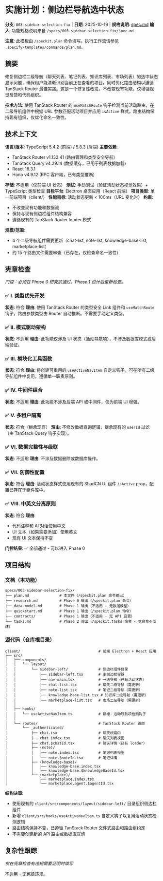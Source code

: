 # 实施计划：侧边栏导航选中状态

**分支**: `003-sidebar-selection-fix` | **日期**: 2025-10-19 | **规格说明**: [spec.md](./spec.md)
**输入**: 功能规格说明来自 `/specs/003-sidebar-selection-fix/spec.md`

**注意**: 此模板由 `/speckit.plan` 命令填写。执行工作流请参见 `.specify/templates/commands/plan.md`。

## 摘要

修复侧边栏二级导航（聊天列表、笔记列表、知识库列表、市场列表）的选中状态显示问题，确保用户能清晰识别当前正在查看的项目。同时优化路由结构以遵循 TanStack Router 最佳实践。这是一个修复性改进，不改变现有功能，仅增强视觉反馈和代码组织。

**技术方法**: 使用 TanStack Router 的 `useMatchRoute` 钩子检测当前活动路由，在二级导航组件中根据 URL 参数匹配活动项目并应用 `isActive` 样式。路由结构保持现有组织，仅优化命名一致性。

## 技术上下文

**语言/版本**: TypeScript 5.4.2 (前端) / 5.8.3 (后端)
**主要依赖**:
- TanStack Router v1.132.41 (路由管理和类型安全导航)
- TanStack Query v4.29.14 (数据缓存，已用于列表数据加载)
- React 18.3.1
- Hono v4.9.12 (RPC 客户端，已有类型推断)

**存储**: 不适用（仅前端 UI 状态）
**测试**: 手动测试（验证活动状态视觉效果）+ TypeScript 类型检查
**目标平台**: Electron 桌面应用（React 前端）
**项目类型**: 单一前端项目（client/）
**性能目标**: 活动状态更新 < 100ms（URL 变化时）
**约束**:
- 不改变现有功能和数据流
- 保持与现有侧边栏组件结构兼容
- 遵循现有的 TanStack Router loader 模式

**规模/范围**:
- 4 个二级导航组件需要更新（chat-list, note-list, knowledge-base-list, marketplace-list）
- 约 15 个路由文件需要审查（已存在，仅检查命名一致性）

## 宪章检查

*门控：必须在 Phase 0 研究前通过。Phase 1 设计后重新检查。*

### ✅ I. 类型优先开发
**状态**: 符合
**理由**: 使用 TanStack Router 的类型安全 Link 组件和 `useMatchRoute` 钩子，路由参数类型由 Router 自动推断。不需要手动定义类型。

### ✅ II. 模式驱动架构
**状态**: 不适用
**理由**: 此功能仅涉及 UI 状态（活动导航项），不涉及数据库模式或后端验证。

### ✅ III. 模块化工具函数
**状态**: 符合
**理由**: 将创建可重用的 `useActiveNavItem` 自定义钩子，可在所有二级导航组件中复用，遵循单一职责原则。

### ✅ IV. 中间件组合
**状态**: 不适用
**理由**: 此功能不涉及后端 API 或中间件，仅为前端 UI 增强。

### ✅ V. 多租户隔离
**状态**: 符合（继承现有）
**理由**: 不修改数据查询逻辑，继承现有的 `userId` 过滤（由 TanStack Query 钩子实现）。

### ✅ VI. 数据完整性与级联
**状态**: 不适用
**理由**: 不涉及数据删除或数据库操作。

### ✅ VII. 防御性配置
**状态**: 符合
**理由**: 活动状态样式使用现有的 ShadCN UI 组件 `isActive` prop，配置已存在于组件库中。

### ✅ VIII. 中英文分离原则
**状态**: 符合
**理由**:
- 代码注释和 AI 对话使用中文
- UI 文本（如果需要添加）使用英文
- 现有 UI 文本保持不变

**门控结果**: ✅ 全部通过 - 可以进入 Phase 0

## 项目结构

### 文档（本功能）

```
specs/003-sidebar-selection-fix/
├── plan.md              # 本文件（/speckit.plan 命令输出）
├── research.md          # Phase 0 输出（/speckit.plan 命令）
├── data-model.md        # Phase 1 输出（不适用 - 无数据模型）
├── quickstart.md        # Phase 1 输出（/speckit.plan 命令）
├── contracts/           # Phase 1 输出（不适用 - 无 API 变更）
└── tasks.md             # Phase 2 输出（/speckit.tasks 命令 - 本命令不创建）
```

### 源代码（仓库根目录）

```
client/                                    # 前端 Electron + React 应用
├── src/
│   ├── components/
│   │   └── layout/
│   │       └── sidebar-left/              # 侧边栏组件目录
│   │           ├── sidebar-left.tsx       # 主侧边栏容器
│   │           ├── nav-main.tsx           # 一级导航（已有活动状态）
│   │           ├── chat-list.tsx          # 聊天二级导航（需更新）
│   │           ├── note-list.tsx          # 笔记二级导航（需更新）
│   │           ├── knowledge-base-list.tsx # 知识库二级导航（需更新）
│   │           └── marketplace-list.tsx   # 市场二级导航（需更新）
│   │
│   ├── hooks/
│   │   └── useActiveNavItem.ts            # 新增：活动导航项检测钩子
│   │
│   └── routes/                            # TanStack Router 路由
│       └── _authenticated/
│           ├── chat.tsx                   # 聊天根路由
│           ├── chat.index.tsx             # 聊天列表视图
│           ├── chat.$chatId.tsx           # 聊天详情（已有 loader）
│           ├── (note)/
│           │   ├── note.index.tsx         # 笔记列表视图
│           │   └── note.$noteId.tsx       # 笔记详情
│           ├── (knowledge-base)/
│           │   ├── knowledge-base.index.tsx
│           │   └── knowledge-base.$knowledgeBaseId.tsx
│           └── (marketplace)/
│               ├── marketplace.index.tsx
│               └── marketplace.agent.$agentId.tsx
```

**结构决策**:
- 使用现有的 `client/src/components/layout/sidebar-left/` 目录组织侧边栏组件
- 新增 `client/src/hooks/useActiveNavItem.ts` 自定义钩子以复用活动状态检测逻辑
- 路由结构保持不变，已遵循 TanStack Router 文件式路由和路由组约定
- 不需要创建新的 API 路由或数据库查询

## 复杂性跟踪

*仅在宪章检查有违规需要证明时填写*

不适用 - 无宪章违规。
